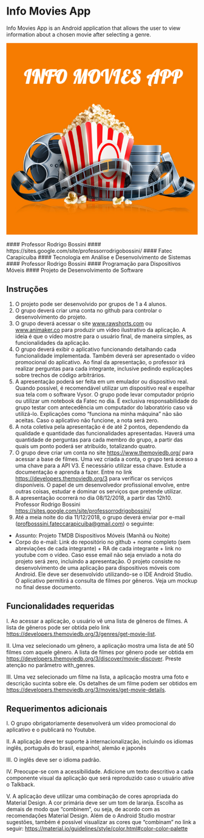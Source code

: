 # Info Movies App
Info Movies App is an Android application that allows the user to view information about a chosen movie after selecting a genre.
<p align="center"><img src="https://raw.githubusercontent.com/Cardos0/InfoMoviesApp/master/app/src/main/res/drawable/logo.jpeg" alt="Info Movies APP Logo"></p>
#### Professor Rodrigo Bossini
#### https://sites.google.com/site/professorrodrigobossini/
#### Fatec Carapicuíba
#### Tecnologia em Análise e Desenvolvimento de Sistemas
#### Professor Rodrigo Bossini
#### Programação para Dispositivos Móveis
#### Projeto de Desenvolvimento de Software

## Instruções
1. O projeto pode ser desenvolvido por grupos de 1 a 4 alunos.
2. O grupo deverá criar uma conta no github para controlar o desenvolvimento do projeto.
3. O grupo deverá acessar o site www.rawshorts.com ou www.animaker.co para produzir
um vídeo ilustrativo da aplicação. A ideia é que o vídeo mostre para o usuário final, de
maneira simples, as funcionalidades da aplicação.
4. O grupo deverá exibir o aplicativo funcionando detalhando cada funcionalidade
implementada. Também deverá ser apresentado o vídeo promocional do aplicativo. Ao
final da apresentação, o professor irá realizar perguntas para cada integrante, inclusive
pedindo explicações sobre trechos de código arbitrários.
5. A apresentação poderá ser feita em um emulador ou dispositivo real. Quando possível,
é recomendável utilizar um dispositivo real e espelhar sua tela com o software Vysor. O
grupo pode levar computador próprio ou utilizar um notebook da Fatec no dia. É
exclusiva responsabilidade do grupo testar com antecedência um computador do
laboratório caso vá utilizá-lo. Explicações como “funciona na minha máquina” não são
aceitas. Caso o aplicativo não funcione, a nota será zero.
6. A nota coletiva pela apresentação é de até 2 pontos, dependendo da qualidade e
quantidade das funcionalidades apresentadas. Haverá uma quantidade de perguntas para
cada membro do grupo, a partir das quais um ponto poderá ser atribuído, totalizando
quatro.
7. O grupo deve criar um conta no site https://www.themoviedb.org/ para acessar a base
de filmes. Uma vez criada a conta, o grupo terá acesso a uma chave para a API V3. É
necessário utilizar essa chave. Estude a documentação e aprenda a fazer. Entre no link
https://developers.themoviedb.org/3 para verificar os serviços disponíveis. O papel de um
desenvolvedor profissional envolve, entre outras coisas, estudar e dominar os serviços que
pretende utilizar.
8. A apresentação ocorrerá no dia 08/12/2018, a partir das 12h10.
Professor Rodrigo Bossini
https://sites.google.com/site/professorrodrigobossini/
9. Até a meia noite do dia 11/12/2018, o grupo deverá enviar por e-mail
(profbosssini.fateccarapicuiba@gmail.com) o seguinte:
- Assunto: Projeto TMDB Dispositivos Móveis (Manhã ou Noite)
- Corpo do e-mail: Link do repositório no github + nome completo (sem abreviações de
cada integrante) + RA de cada integrante + link no youtube com o vídeo. Caso esse email
não seja enviado a nota do projeto será zero, incluindo a apresentação.
O projeto consiste no desenvolvimento de uma aplicação para dispositivos móveis com
Android. Ele deve ser desenvolvido utilizando-se o IDE Android Studio. O aplicativo
permitirá a consulta de filmes por gêneros. Veja um mockup no final desse documento.

## Funcionalidades requeridas
I. Ao acessar a aplicação, o usuário vê uma lista de gêneros de filmes. A lista de gêneros pode ser obtida pelo link https://developers.themoviedb.org/3/genres/get-movie-list.

II. Uma vez selecionado um gênero, a aplicação mostra uma lista de até 50 filmes com
aquele gênero. A lista de filmes por gênero pode ser obtida em https://developers.themoviedb.org/3/discover/movie-discover. Preste atenção no parâmetro with_genres.

III. Uma vez selecionado um filme na lista, a aplicação mostra uma foto e descrição
sucinta sobre ele. Os detalhes de um filme podem ser obtidos em https://developers.themoviedb.org/3/movies/get-movie-details.

## Requerimentos adicionais
I. O grupo obrigatoriamente desenvolverá um vídeo promocional do aplicativo e o publicará no Youtube.

II. A aplicação deve ter suporte à internacionalização, incluindo os idiomas inglês, português do brasil, espanhol, alemão e japonês

III. O inglês deve ser o idioma padrão.

IV. Preocupe-se com a acessibilidade. Adicione um texto descritivo a cada componente visual da aplicação que será reproduzido caso o usuário ative o Talkback.

V. A aplicação deve utilizar uma combinação de cores apropriada do Material Design. A cor primária deve ser um tom de laranja. Escolha as demais de modo que “combinem”, ou seja, de acordo com as recomendações Material Design. Além de o Android Studio
mostrar sugestões, também é possível visualizar as cores que “combinam” no link a seguir: https://material.io/guidelines/style/color.html#color-color-palette
